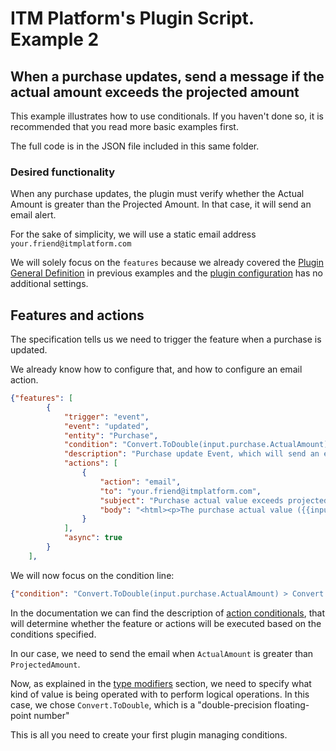 # ITM Platform's Plugin Script. Example 2
## When a purchase updates, send a message if the actual amount exceeds the projected amount

This example illustrates how to use conditionals. If you haven't done so, it is recommended that you read more basic examples first.

The full code is in the JSON file included in this same folder.

### Desired functionality

When any purchase updates, the plugin must verify whether the Actual Amount is greater than the Projected Amount. In that case, it will send an email alert.

For the sake of simplicity, we will use a static email address `your.friend@itmplatform.com`

We will solely focus on the `features` because we already covered the [Plugin General Definition](https://github.com/itmplatform/plugin-documentation#plugin-general-definition) in previous examples and the [plugin configuration](https://github.com/itmplatform/plugin-documentation#plugin-configuration) has no additional settings.

## Features and actions

The specification tells us we need to trigger the feature when a purchase is updated. 

We already know how to configure that, and how to configure an email action.


```json
{"features": [
		{
			"trigger": "event",
			"event": "updated",
			"entity": "Purchase",
			"condition": "Convert.ToDouble(input.purchase.ActualAmount) > Convert.ToDouble(input.purchase.ProjectedAmount)",
			"description": "Purchase update Event, which will send an email",
			"actions": [
				{
					"action": "email",
					"to": "your.friend@itmplatform.com",
					"subject": "Purchase actual value exceeds projected amount",
					"body": "<html><p>The purchase actual value ({{input.purchase.ActualAmount}}) exceeds projected amount ({{input.purchase.ProjectedAmount}})</p></html>"
				}
			],
			"async": true
		}
	],
```
We will now focus on the condition line:

```json
{"condition": "Convert.ToDouble(input.purchase.ActualAmount) > Convert.ToDouble(input.purchase.ProjectedAmount)"}
```
In the documentation we can find the description of [action conditionals](https://github.com/itmplatform/plugin-documentation#action-conditionals), that will determine whether the feature or actions will be executed based on the conditions specified.

In our case, we need to send the email when `ActualAmount` is greater than `ProjectedAmount`.

Now, as explained in the [type modifiers](https://github.com/itmplatform/plugin-documentation#type-modifiers) section, we need to specify what kind of value is being operated with to perform logical operations. In this case, we chose `Convert.ToDouble`, which is a "double-precision floating-point number"

This is all you need to create your first plugin managing conditions.

